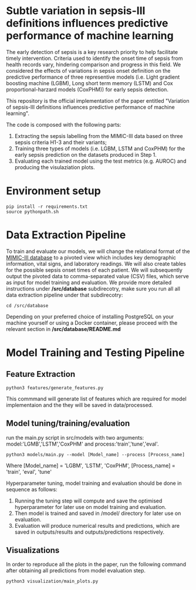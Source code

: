 Subtle variation in sepsis-III definitions influences predictive performance of machine learning
==============================


The early detection of sepsis is a key research priority to help facilitate timely intervention.  Criteria used to identify the onset time of sepsis from health records vary, hindering comparison and progress in this field. We considered the effects of variations in sepsis onset definition on the predictive performance of three representive models (i.e. Light gradient boosting machine (LGBM), Long short term memory (LSTM) and Cox proportional-harzard models (CoxPHM)) for early sepsis detection.

This repository is the official implementation of the paper entitled "Variation of sepsis-III definitions influences predictive performance of machine learning".

The code is composed with the following parts:
1. Extracting the sepsis labelling from the MIMIC-III data based on three sepsis criteria H1-3 and their variants;
2. Training three types of models (i.e. LGBM, LSTM and CoxPHM) for the early sepsis prediction on the datasets produced in Step 1.
3. Evaluating each trained model using the test metrics (e.g. AUROC) and producing the visulaziation plots.




# Environment setup
```console
pip install -r requirements.txt
source pythonpath.sh
```


# Data Extraction Pipeline

To train and evaluate our models, we will change the relational format of the [MIMIC-III database](https://mimic.mit.edu/iii/gettingstarted/overview/) to a pivoted view which includes key demographic information, vital signs, and laboratory readings. We will also create tables for the possible sepsis onset times of each patient. We will subsequently output the pivoted data to comma-separated value (CSV) files, which serve as input for model training and evaluation. 
We provide more detailed instructions under **/src/database** subdirecotry, make sure you run all all data extraction pipeline under that subdirecotry:
```console
cd /src/database
```
Depending on your preferred choice of installing PostgreSQL on your machine yourself or using a Docker container, please proceed with the relevant section in **/src/database/README.md**


# Model Training and Testing Pipeline

Feature Extraction
------------
```console
python3 features/generate_features.py
```
This commmand will generate list of features which are required for model implementaion and the they will be saved in data/processed.   


Model tuning/training/evaluation 
------------
run the main.py script in src/models with two arguments: model:'LGMB','LSTM','CoxPHM' and process:'train','tune','eval'.
```console
python3 models/main.py --model [Model_name] --process [Process_name]
```
Where [Model_name] = 'LGBM', 'LSTM', 'CoxPHM', [Process_name] = 'train', 'eval', 'tune'

Hyperparameter tuning, model training and evaluation should be done in sequence as follows:
1. Running the tuning step will compute and save the optimised hyperparameter for later use on model training and evaluation.
2. Then model is trained and saved in /model/ directory for later use on evaluation.
3. Evaluation will produce numerical results and predictions, which are saved in outputs/results and outputs/predictions respectively. 


Visualizations
------------
In order to reproduce all the plots in the paper, run the following command after obtaining all predictions from model evaluation step.   
```console
python3 visualization/main_plots.py
```

